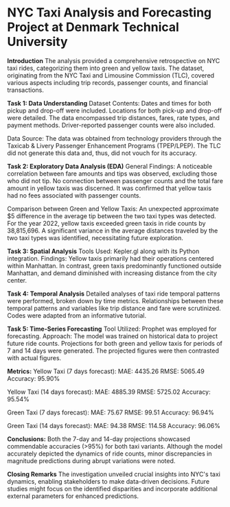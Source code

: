 # NYC Taxi Analysis and Forecasting Project at Denmark Technical University

**Introduction**
The analysis provided a comprehensive retrospective on NYC taxi rides, categorizing them into green and yellow taxis. The dataset, originating from the NYC Taxi and Limousine Commission (TLC), covered various aspects including trip records, passenger counts, and financial transactions.

**Task 1: Data Understanding**
Dataset Contents:
Dates and times for both pickup and drop-off were included.
Locations for both pick-up and drop-off were detailed.
The data encompassed trip distances, fares, rate types, and payment methods.
Driver-reported passenger counts were also included.

Data Source:
The data was obtained from technology providers through the Taxicab & Livery Passenger Enhancement Programs (TPEP/LPEP).
The TLC did not generate this data and, thus, did not vouch for its accuracy.

**Task 2: Exploratory Data Analysis (EDA)**
General Findings:
A noticeable correlation between fare amounts and tips was observed, excluding those who did not tip.
No connection between passenger counts and the total fare amount in yellow taxis was discerned.
It was confirmed that yellow taxis had no fees associated with passenger counts.

Comparison between Green and Yellow Taxis:
An unexpected approximate $5 difference in the average tip between the two taxi types was detected.
For the year 2022, yellow taxis exceeded green taxis in ride counts by 38,815,696.
A significant variance in the average distances traveled by the two taxi types was identified, necessitating future exploration.

**Task 3: Spatial Analysis**
Tools Used: Kepler.gl along with its Python integration.
Findings:
Yellow taxis primarily had their operations centered within Manhattan.
In contrast, green taxis predominantly functioned outside Manhattan, and demand diminished with increasing distance from the city center.

**Task 4: Temporal Analysis**
Detailed analyses of taxi ride temporal patterns were performed, broken down by time metrics.
Relationships between these temporal patterns and variables like trip distance and fare were scrutinized.
Codes were adapted from an informative tutorial.

**Task 5: Time-Series Forecasting**
Tool Utilized: Prophet was employed for forecasting.
Approach:
The model was trained on historical data to project future ride counts.
Projections for both green and yellow taxis for periods of 7 and 14 days were generated. The projected figures were then contrasted with actual figures.

**Metrics:**
Yellow Taxi (7 days forecast):
MAE: 4435.26
RMSE: 5065.49
Accuracy: 95.90%

Yellow Taxi (14 days forecast):
MAE: 4885.39
RMSE: 5725.02
Accuracy: 95.54%

Green Taxi (7 days forecast):
MAE: 75.67
RMSE: 99.51
Accuracy: 96.94%

Green Taxi (14 days forecast):
MAE: 94.38
RMSE: 114.58
Accuracy: 96.06%

**Conclusions:**
Both the 7-day and 14-day projections showcased commendable accuracies (>95%) for both taxi variants.
Although the model accurately depicted the dynamics of ride counts, minor discrepancies in magnitude predictions during abrupt variations were noted.

**Closing Remarks**
The investigation unveiled crucial insights into NYC's taxi dynamics, enabling stakeholders to make data-driven decisions. Future studies might focus on the identified disparities and incorporate additional external parameters for enhanced predictions.
